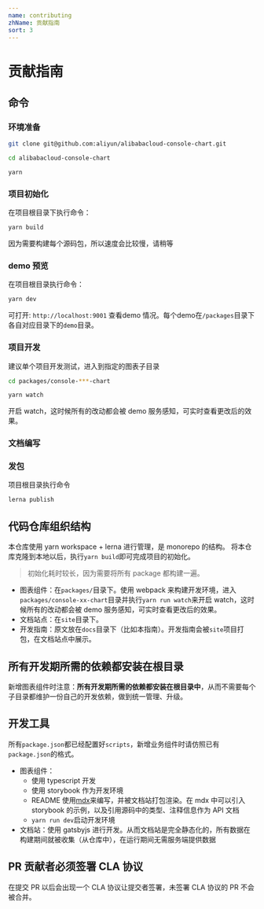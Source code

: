 ```yaml
---
name: contributing
zhName: 贡献指南
sort: 3
---
```


# 贡献指南

## 命令

### 环境准备

```bash
git clone git@github.com:aliyun/alibabacloud-console-chart.git

cd alibabacloud-console-chart

yarn
```

### 项目初始化

在项目根目录下执行命令：

```bash
yarn build
```

因为需要构建每个源码包，所以速度会比较慢，请稍等

### demo 预览

在项目根目录执行命令：

```bash
yarn dev
```

可打开: `http://localhost:9001`  查看demo 情况。每个demo在`/packages`目录下各自对应目录下的`demo`目录。

### 项目开发

建议单个项目开发测试，进入到指定的图表子目录

```bash
cd packages/console-***-chart

yarn watch
```

开启 watch，这时候所有的改动都会被 demo 服务感知，可实时查看更改后的效果。

### 文档编写


### 发包

项目根目录执行命令

```bash
lerna publish
```


## 代码仓库组织结构

本仓库使用 yarn workspace + lerna 进行管理，是 monorepo 的结构。
将本仓库克隆到本地以后，执行`yarn build`即可完成项目的初始化。

> 初始化耗时较长，因为需要将所有 package 都构建一遍。

- 图表组件：在`packages/`目录下。使用 webpack 来构建开发环境，进入`packages/console-xx-chart`目录并执行`yarn run watch`来开启 watch，这时候所有的改动都会被 demo 服务感知，可实时查看更改后的效果。
- 文档站点：在`site`目录下。
- 开发指南：原文放在`docs`目录下（比如本指南）。开发指南会被`site`项目打包，在文档站点中展示。

## 所有开发期所需的依赖都安装在根目录

新增图表组件时注意：**所有开发期所需的依赖都安装在根目录中**，从而不需要每个子目录都维护一份自己的开发依赖，做到统一管理、升级。

## 开发工具

所有`package.json`都已经配置好`scripts`，新增业务组件时请仿照已有`package.json`的格式。

- 图表组件：
  - 使用 typescript 开发
  - 使用 storybook 作为开发环境
  - README 使用[mdx](https://mdxjs.com/)来编写，并被文档站打包渲染。在 mdx 中可以引入 storybook 的示例，以及引用源码中的类型、注释信息作为 API 文档
  - `yarn run dev`启动开发环境
- 文档站：使用 gatsbyjs 进行开发。从而文档站是完全静态化的，所有数据在构建期间就被收集（从仓库中），在运行期间无需服务端提供数据

## PR 贡献者必须签署 CLA 协议

在提交 PR 以后会出现一个 CLA 协议让提交者签署，未签署 CLA 协议的 PR 不会被合并。
